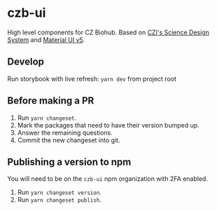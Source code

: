# czb-ui

High level components for CZ Biohub. Based on [CZI's Science Design System](https://github.com/chanzuckerberg/sci-components) and [Material UI v5](https://mui.com/).

## Develop

Run storybook with live refresh: `yarn dev` from project root

## Before making a PR

1. Run `yarn changeset`.
2. Mark the packages that need to have their version bumped up.
3. Answer the remaining questions.
4. Commit the new changeset into git.

## Publishing a version to npm

You will need to be on the `czb-ui` npm organization with 2FA enabled.

1. Run `yarn changeset version`.
2. Run `yarn changeset publish`.
